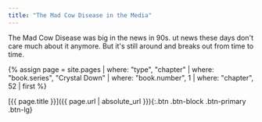 ```yaml
---
title: "The Mad Cow Disease in the Media"
---
```

The Mad Cow Disease was big in the news in 90s.
 ut news these days don't care much about it anymore.
 But it's still around and breaks out from time to time.

{% assign page = site.pages
  | where: "type", "chapter"
  | where: "book.series", "Crystal Down"
  | where: "book.number", 1
  | where: "chapter", 52
  | first %}

[{{ page.title }}]({{ page.url | absolute_url }}){:.btn .btn-block .btn-primary .btn-lg}
<!--more-->
